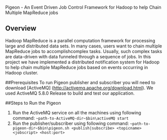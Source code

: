 Pigeon - An Event Driven Job Control Framework for Hadoop to help Chain Multiple MapReduce jobs

## Overview
Hadoop MapReduce is a parallel computation framework for processing large and distributed data sets. 
In many cases, users want to chain multiple MapReduce jobs to accomplishcomplex tasks. 
Usually, such complex tasks are data-driven with data funneled through a sequence of jobs. 
In this project we have implemented a distributed notification system for Hadoop to help chain
multiple MapReduce jobs based on events occurring in Hadoop cluster.

##Prerequisites
To run Pigeon publisher and subscriber you will need to download [ActiveMQ] (http://activemq.apache.org/download.html). 
We used ActiveMQ 5.8.0 Release to build and test our application.

##Steps to Run the Pigeon

1. Run the ActiveMQ service on all the machines using following command: `~path-to-ActiveMQ-dir~$bin\activeMQ start`
2. Run the publisher/subscriber using following command: `~path-to-pigeon-dir~$bin\pigeon.sh <publish|subscribe> <topicname> <jobscript> <host:port>`
